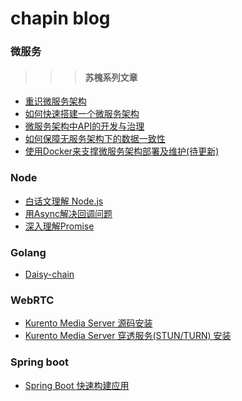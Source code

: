 # chapin blog

### 微服务

>>> #### 苏槐系列文章

- [重识微服务架构](https://mp.weixin.qq.com/s?__biz=MjM5MDE0Mjc4MA==&mid=2650997457&idx=1&sn=c9024d2b47d88f15266d6d15544653ac)
- [如何快速搭建一个微服务架构](https://mp.weixin.qq.com/s?__biz=MjM5MDE0Mjc4MA==&mid=2650997370&idx=1&sn=a8aee267775dcad20d61dd9bb630975b)
- [微服务架构中API的开发与治理](https://mp.weixin.qq.com/s/eXvoJew3bjFKzLLJpS0Otg)
- [如何保障无服务架构下的数据一致性](http://mp.weixin.qq.com/s/i1pnrORZzec6Zp0tmljD8Q)
- [使用Docker来支撑微服务架构部署及维护(待更新)]()


### Node

- [白话文理解 Node.js](https://github.com/chapin666/blog/issues/3)
- [用Async解决回调问题](https://code.tutsplus.com/zh-hans/tutorials/solving-callback-problems-with-async--cms-26591?_ga=2.140530800.357237057.1505119485-1462772948.1505119484)
- [深入理解Promise](http://coderlt.coding.me/2016/12/03/promise-in-depth-an-introduction-1/)

### Golang
- [Daisy-chain](https://github.com/chapin666/blog/issues/5)

### WebRTC

- [Kurento Media Server 源码安装](https://github.com/chapin666/blog/issues/1)
- [Kurento Media Server 穿透服务(STUN/TURN) 安装](https://github.com/chapin666/blog/issues/2)

### Spring boot
- [Spring Boot 快速构建应用](https://github.com/chapin666/blog/issues/4)
